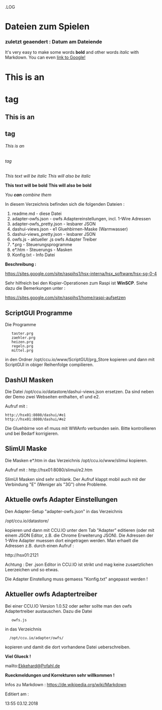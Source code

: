 .LOG
<Ctrl-Shift m>

#      Dateien zum Spielen   
### zuletzt geaendert : Datum am Dateiende

It's very easy to make some words **bold** and other words *italic* with Markdown. You can even [link to Google!](http://google.com)

# This is an <h1> tag
## This is an <h2> tag
###### This is an <h6> tag

*This text will be italic*
_This will also be italic_

**This text will be bold**
__This will also be bold__

_You **can** combine them_

In diesem Verzeichnis befinden sich die folgenden Dateien  :

1. readme.md - diese Datei  
1. adapter-owfs.json        - owfs Adaptereinstellungen, incl. 1-Wire Adressen  
1. adapter-owfs_pretty.json - lesbarer JSON
1. dashui-views.json        - e1 Gluehbirnen-Maske (Warmwasser)
1. dashui-views_pretty.json - lesbarer JSON
1. owfs.js                  - aktueller .js owfs Adapter Treiber
1. *.prg                    - Steuerungsprogramme  
1. e*.htm                   - Steuerungs - Masken
1. Konfig.txt               - Info Datei

**Beschreibung :**  

  https://sites.google.com/site/raspihs1/hsx-interna/hsx_software/hsx-sg-0-4

Sehr hilfreich bei den Kopier-Operationen zum Raspi ist **WinSCP**.
Siehe dazu die Bemerkungen unter :

   https://sites.google.com/site/raspihs1/home/raspi-aufsetzen


ScriptGUI Programme
-------------------
Die Programme

       taster.prg  
       zaehler.prg  
	   heizen.prg  
	   regeln.prg  
	   mittel.prg  

in den Ordner /opt/ccu.io/www/ScriptGUI/prg_Store kopieren
und dann mit ScriptGUI in obiger Reihenfolge compilieren.


DashUI Masken
-------------

Die Datei /opt/ccu.io/datastore/dashui-views.json ersetzen. Da sind
neben der Demo zwei Webseiten enthalten, e1 und e2.

Aufruf mit :

    http://hsx01:8080/dashui/#e1
    http://hsx01:8080/dashui/#e2

Die Gluehbirne von e1 muss mit WWAnfo verbunden sein.
Bitte kontrollieren und bei Bedarf korrigieren.


SlimUI Maske
------------
Die Masken e*.htm in das Verzeichnis /opt/ccu.io/www/slimui kopieren.

Aufruf mit : http://hsx01:8080/slimui/e2.htm

SlimUI Masken sind sehr schlank. Der Aufruf klappt mobil auch mit der
Verbindung "E" (Weniger als "3G") ohne Probleme.


Aktuelle owfs Adapter Einstellungen
-----------------------------------

Den Adapter-Setup "adapter-owfs.json" in das Verzeichnis

   /opt/ccu.io/datastore/

kopieren und dann mit CCU.IO unter dem Tab "Adapter" editieren (oder
mit einem JSON Editor, z.B. die Chrome Erweiterung JSON). Die Adressen
der 1-Wire Adapter muessen dort eingetragen werden. Man erhaelt die
Adressen z.B. durch einen Aufruf :

   http://hsx01:2121

Achtung : Der .json Editor in CCU.IO ist strikt und mag keine zusaetzlichen
Leerzeichen und so etwas.

Die Adapter Einstellung muss gemaess "Konfig.txt" angepasst werden !


Aktueller owfs Adaptertreiber
-----------------------------

Bei einer CCU.IO Version 1.0.52 oder aelter sollte man den owfs Adaptertreiber austauschen.
Dazu die Datei

       owfs.js

in das Verzeichnis

      /opt/ccu.io/adapter/owfs/

kopieren und damit die dort vorhandene Datei ueberschreiben.

**Viel Glueck !**

mailto:Ekkehard@Pofahl.de

**Rueckmeldungen und Korrekturen sehr willkommen !**

Infos zu Markdown : https://de.wikipedia.org/wiki/Markdown

Editiert am :

13:55 03.12.2018
